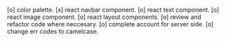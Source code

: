[o] color palette.
[x] react navbar component.
[o] react text component.
[o] react image component.
[o] react layout components.
[o] review and refactor code where neccesary.
[o] complete account for server side.
[o] change err codes to camelcase.